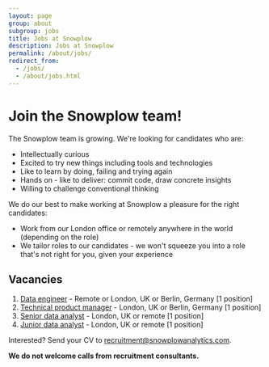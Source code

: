 ```yaml
---
layout: page
group: about
subgroup: jobs
title: Jobs at Snowplow
description: Jobs at Snowplow
permalink: /about/jobs/
redirect_from:
  - /jobs/
  - /about/jobs.html
---
```


# Join the Snowplow team!

The Snowplow team is growing. We're looking for candidates who are:

* Intellectually curious
* Excited to try new things including tools and technologies  
* Like to learn by doing, failing and trying again
* Hands on - like to deliver: commit code, draw concrete insights
* Willing to challenge conventional thinking

We do our best to make working at Snowplow a pleasure for the right candidates:

* Work from our London office or remotely anywhere in the world (depending on the role)
* We tailor roles to our candidates - we won't squeeze you into a role that's not right for you, given your experience

## Vacancies

1. [Data engineer][data-engineer] - Remote or London, UK or Berlin, Germany [1 position]
2. [Technical product manager][technical-product-manager] - London, UK or Berlin, Germany [1 position]
3. [Senior data analyst][Senior data analyst] - London, UK or remote [1 position]
4. [Junior data analyst][Junior data analyst] - London, UK or remote [1 position]

Interested? Send your CV to recruitment@snowplowanalytics.com.

<strong>We do not welcome calls from recruitment consultants.</strong>

[Junior data analyst]: /about/jobs/junior-data-analyst/
[Senior data analyst]: /about/jobs/senior-data-analyst/
[data-engineer]: /about/jobs/data-engineer/
[support-engineer]: /about/jobs/support-engineer/
[technical-product-manager]: /about/jobs/technical-product-manager/
